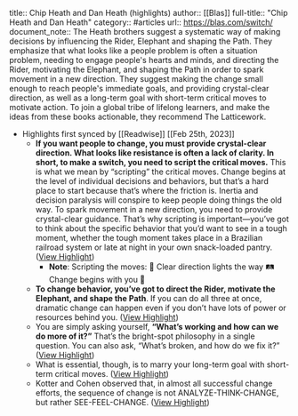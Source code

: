 title:: Chip Heath and Dan Heath (highlights)
author:: [[Blas]]
full-title:: "Chip Heath and Dan Heath"
category:: #articles
url:: https://blas.com/switch/
document_note:: The Heath brothers suggest a systematic way of making decisions by influencing the Rider, Elephant and shaping the Path. They emphasize that what looks like a people problem is often a situation problem, needing to engage people's hearts and minds, and directing the Rider, motivating the Elephant, and shaping the Path in order to spark movement in a new direction. They suggest making the change small enough to reach people's immediate goals, and providing crystal-clear direction, as well as a long-term goal with short-term critical moves to motivate action. To join a global tribe of lifelong learners, and make the ideas from these books actionable, they recommend The Latticework.

- Highlights first synced by [[Readwise]] [[Feb 25th, 2023]]
	- **If you want people to change, you must provide crystal-clear direction. What looks like resistance is often a lack of clarity. In short, to make a switch, you need to script the critical moves.** This is what we mean by “scripting” the critical moves. Change begins at the level of individual decisions and behaviors, but that’s a hard place to start because that’s where the friction is. Inertia and decision paralysis will conspire to keep people doing things the old way. To spark movement in a new direction, you need to provide crystal-clear guidance. That’s why scripting is important—you’ve got to think about the specific behavior that you’d want to see in a tough moment, whether the tough moment takes place in a Brazilian railroad system or late at night in your own snack-loaded pantry. ([View Highlight](https://read.readwise.io/read/01gt1c40szse5aym7j7vws43zz))
		- **Note**: Scripting the moves: 🤔
		  Clear direction lights the way 🛤
		  Change begins with you 🧑
	- **To change behavior, you’ve got to direct the Rider, motivate the Elephant, and shape the Path**. If you can do all three at once, dramatic change can happen even if you don’t have lots of power or resources behind you. ([View Highlight](https://read.readwise.io/read/01gt1c4qrnnmy1vmpkqxb8yw4v))
	- You are simply asking yourself, **“What’s working and how can we do more of it?”** That’s the bright-spot philosophy in a single question. You can also ask, “What’s broken, and how do we fix it?” ([View Highlight](https://read.readwise.io/read/01gt1c4wc910r0t4j3ca8vk07x))
	- What is essential, though, is to marry your long-term goal with short-term critical moves. ([View Highlight](https://read.readwise.io/read/01gt1c51h2zev9tnppa4kh5k1w))
	- Kotter and Cohen observed that, in almost all successful change efforts, the sequence of change is not ANALYZE-THINK-CHANGE, but rather SEE-FEEL-CHANGE. ([View Highlight](https://read.readwise.io/read/01gt1c55k0kekpddpawcek4mv0))